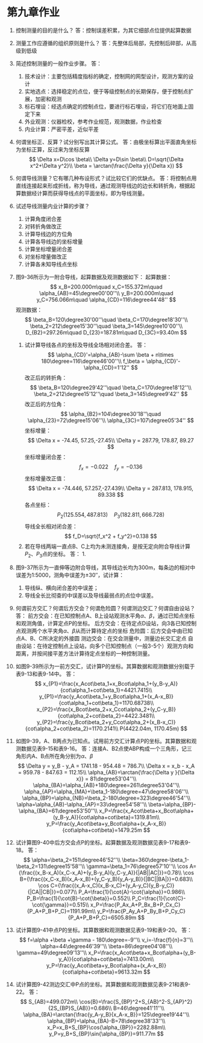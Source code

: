 # 第九章作业

1. 控制测量的目的是什么？
   答：控制误差积累，为其它细部点位提供起算数据

2. 测量工作应遵循的组织原则是什么？
   答：先整体后局部，先控制后碎部，从高级到低级

3. 简述控制测量的一般作业步骤。
   答：
   1. 技术设计：主要包括精度指标的确定，控制网的网型设计，观测方案的设计
   2. 实地选点：选择稳定的点位，便于等级控制点的长期保存，便于控制点扩展，加密和观测
   3. 标石埋设：经选点确定的控制点位，要进行标石埋设，将它们在地面上固定下来
   4. 外业观测：仪器检校，参考作业规范，观测数据，作业检查
   5. 内业计算：严密平差，近似平差

4. 何谓坐标正、反算？试分别写出其计算公式。
   答：由极坐标算出平面直角坐标为坐标正算，反过来为坐标反算
   $$
   \Delta x=D\cos \beta\\
   \Delta y=D\sin \beta\\
   D=\sqrt{\Delta x^2+\Delta y^2}\\
   \beta = \arctan(\frac{\Delta y}{\Delta x})
   $$

5. 何谓导线测量？它有哪几种布设形式？试比较它们的优缺点。
   答：将控制点用直线连接起来形成折线，称为导线，通过观测导线边的边长和转折角，根据起算数据经计算而获得导线点的平面坐标，即为导线测量。

6. 试述导线测量内业计算的步骤？
   1. 计算角度闭合差
   2. 对转折角做改正
   3. 计算导线边的方位角
   4. 计算各导线边的坐标增量
   5. 计算坐标增量闭合差
   6. 对坐标增量做改正
   7. 计算各未知导线点坐标

7. 图9-36所示为一附合导线，起算数据及观测数据如下：
   起算数据：
   $$
   x_B=200.000m\quad x_C=155.372m\quad \alpha_{AB}=45\degree00'00''\\
   y_B=200.000m\quad y_C=756.066m\quad \alpha_{CD}=116\degree44'48''
   $$
   观测数据：
   $$
   \beta_B=120\degree30'00''\quad \beta_C=170\degree18'30''\\
   \beta_2=212\degree15'30''\quad \beta_3=145\degree10'00''\\
   D_{B2}=297.26m\quad D_{23}=187.81m\quad D_{3C}=93.40m
   $$
    1. 试计算导线各点的坐标及导线全场相对闭合差。
      答：
      $$
      \alpha_{CD}'=\alpha_{AB}-\sum \beta + n\times 180\degree=116\degree46'00''\\
      f_\beta = \alpha_{CD}'-\alpha_{CD}=1'12''
      $$
      改正后的转折角：
      $$
      \beta_B=120\degree29'42''\quad \beta_C=170\degree18'12''\\
      \beta_2=212\degree15'12''\quad \beta_3=145\degree9'42''
      $$
      改正后的方位角：
      $$
      \alpha_{B2}=104\degree30'18''\quad \alpha_{23}=72\degree15'06''\\
      \alpha_{3C}=107\degree05'34''
      $$
      坐标增量：
      $$
      \Delta x = -74.45, 57.25,-27.45\\
      \Delta y = 287.79, 178.87, 89.27
      $$
      坐标增量闭合差：
      $$
      f_x=-0.022\quad f_y=-0.136
      $$
      坐标增量改正值：
      $$
      \Delta x = -74.446, 57.257,-27.439\\
      \Delta y = 287.813, 178.915, 89.338
      $$
      各点坐标：
      $$
      P_2(125.554, 487.813)\quad P_3(182.811, 666.728)
      $$
      导线全长相对闭合差：
      $$
      f_D=\sqrt{f_x^2 + f_y^2}=0.138
      $$
    2. 若在导线两端一直点B、C上均为未测连接角，是按无定向附合导线计算$P_2$、$P_3$点的坐标。
      答：
       1. 

8. 图9-37所示为一直伸等边附合导线，其导线边长均为300m，每条边的相对中误差为1:5000，测角中误差为$\pm30''$，试计算：
    1. 导线纵、横向闭合差的中误差；
    2. 导线全长比彻查的中误差以及导线最弱点的点位中误差。

9. 何谓前方交汇？何谓后方交会？何谓危险圆？何谓测边交汇？何谓自由设站？
    答：
    前方交会：在已知控制点A、B上设站观测水平角$\alpha$、$\beta$，通过已知点坐标和观测角值，计算定点P的坐标。
    后方交会：在待定点D设站，向3各已知控制点观测两个水平夹角$\alpha$、$\beta$从而计算待定点的坐标
    危险圆：后方交会中由已知点A、B、C所决定的外接圆
    测边交会：在交会测量中，测量边长交汇定点
    自由设站：在待定控制点上设站，向多个已知控制点（一般3-5个）观测方向和距离，并按间接平差方法计算待定点坐标的一种控制测量。

10. 如图9-39所示为一前方交汇，试计算P的坐标。其算数据和观测数据分别载于表9-13和表9-14中。
    答：
    $$
    x_{P1}=\frac{x_Acot\beta_1+x_Bcot\alpha_1+(y_B-y_A)}{cot\alpha_1+cot\beta_1}=4421.7415\\
    y_{P1}=\frac{y_Acot\beta_1+y_Bcot\alpha_1+(x_A-x_B)}{cot\alpha_1+cot\beta_1}=1170.68738\\
    x_{P2}=\frac{x_Bcot\beta_2+x_Ccot\alpha_2+(y_C-y_B)}{cot\alpha_2+cot\beta_2}=4422.3481\\
    y_{P2}=\frac{y_Bcot\beta_2+y_Ccot\alpha_2+(x_B-x_C)}{cot\alpha_2+cot\beta_2}=1170.2141\\
    P(4422.04m, 1170.45m)
    $$

11. 如图9-39，A、B两点为已知点。试用前方交汇计算点P的坐标。其算数据和观测数据见表9-15和表9-16。
    答：连接A、B2点使ABP构成一个三角形，记三角形内A、B点所在角分别为$\alpha$、$\beta$
    $$
    \Delta y = y_B - y_A = 1741.18 - 954.48 = 786.7\\
    \Delta x = x_b - x_A = 959.78 - 847.63 = 112.15\\
    \alpha_{AB}=\arctan{\frac{\Delta y }{\Delta x}} = 81\degree53'04''\\
    \alpha_{BA}=\alpha_{AB}+180\degree=261\degree53'04''\\
    \alpha_{AP}=\alpha_{MA}+\beta_1-180\degree=47\degree58'06''\\
    \alpha_{BP}=\alpha_{NB}=\beta_2-180\degree=323\degree46'54''\\
    \alpha=\alpha_{AB}-\alpha_{AP}=33\degree54'58''\\
    \beta=\alpha_{BP}-\alpha_{BA}=61\degree53'50''\\
    x_P=\frac{x_Acot\beta+x_Bcot\alpha+(y_B-y_A)}{cot\alpha+cot\beta}=1319.81m\\
    y_P=\frac{y_Acot\beta+y_Bcot\alpha+(x_A-x_B)}{cot\alpha+cot\beta}=1479.25m
    $$

12. 试计算图9-40中后方交会点P的坐标。起算数据及观测数据见表9-17和表9-18。
    答：
    $$
    \alpha=\beta_2=151\degree46'52''\\
    \beta=360\degree-\beta_1-\beta_2=131\degree15'58''\\
    \gamma=\beta_1=76\degree57'10''\\
    \cos A={\frac{(x_B-x_A)(x_C-x_A)+(y_B-y_A)(y_C-y_A)}{|AB||AC|}}=0.78\\
    \cos B={\frac{(x_C-x_B)(x_A-x_B)+(y_C-y_B)(y_A-y_B)}{|BC||BA|}}=0.683\\
    \cos C={\frac{(x_A-x_C)(x_B-x_C)+(y_A-y_C)(y_B-y_C)}{|CA||CB|}}=0.077\\
    P_A=\frac{1}{\cot{A}-\cot{\alpha}}=0.986\\
    P_B=\frac{1}{\cot{B}-\cot{\beta}}=0.552\\
    P_C=\frac{1}{\cot{C}-\cot{\gamma}}=0.515\\
    x_P=\frac{P_Ax_A+P_Bx_B+P_Cx_C}{P_A+P_B+P_C}=1191.99m\\
    y_P=\frac{P_Ay_A+P_By_B+P_Cy_C}{P_A+P_B+P_C}=6505.89m
    $$

13. 试计算图9-41中点P的坐标。其算数据和观测数据见表9-19和表9-20。
    答：
    $$
    f=\alpha +\beta +\gamma - 180\degree=-9''\\
    v_i=-\frac{f}{n}=3''\\
    \alpha=44\degree46'39''\\
    \beta=86\degree04'08''\\
    \gamma=49\degree09'13''\\
    x_P=\frac{x_Acot\beta+x_Bcot\alpha+(y_B-y_A)}{cot\alpha+cot\beta}=7413.00m\\
    y_P=\frac{y_Acot\beta+y_Bcot\alpha+(x_A-x_B)}{cot\alpha+cot\beta}=9613.32m
    $$

14. 试计算图9-42测边交汇中P点的坐标。其算数据和观测数据见表9-21和表9-22。
    答：
    $$
    S_{AB}=499.072m\\
    \cos{B}=\frac{S_{BP}^2+S_{AB}^2-S_{AP}^2}{2S_{BP}S_{AB}}=0.686\\
    B=46\degree41'11''\\
    \alpha_{BA}=\arctan{\frac{y_A-y_B}{x_A-x_B}}=125\degree19'44''\\
    \alpha_{BP}=\alpha_{BA}-B=78\degree38'33''\\
    x_P=x_B+S_{BP}\cos{\alpha_{BP}}=2282.88m\\
    y_P=y_B+S_{BP}\sin{\alpha_{BP}}=911.77m
    $$
